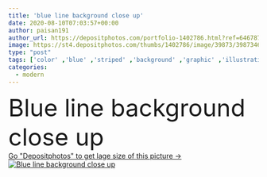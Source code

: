 ```yaml
---
title: 'blue line background close up'
date: 2020-08-10T07:03:57+00:00
author: paisan191
author_url: https://depositphotos.com/portfolio-1402786.html?ref=64678756
image: https://st4.depositphotos.com/thumbs/1402786/image/39873/398734612/api_thumb_450.jpg?forcejpeg=true
type: "post"
tags: ['color' ,'blue' ,'striped' ,'background' ,'graphic' ,'illustration' ,'design' ,'decoration' ,'bright' ,'art' ,'abstract' ,'texture' ,'light' ,'pattern' ,'technology' ,'line' ,'banner' ,'modern' ,'backdrop' ,'concept' ,'motion' ,'futuristic' ,'digital' ,'wallpaper' ,'gradient' ,'artistic' ,'template' ,'geometric' ,'straight' ]
categories: 
  - modern
---
```

<div aling="center">
            <font size="60"> Blue line background close up</font>   
</div>
<div>
    <a href='https://st4.depositphotos.com/thumbs/1402786/image/39873/398734612/api_thumb_450.jpg?forcejpeg=true?ref=64678756' target=_blank > Go "Depositphotos" to get lage size of this picture ->
        <img href='https://st4.depositphotos.com/thumbs/1402786/image/39873/398734612/api_thumb_450.jpg?forcejpeg=true?ref=64678756' src='https://st4.depositphotos.com/1402786/39873/i/950/depositphotos_398734612-stock-photo-blue-line-background-close.jpg?forcejpeg=true' alt='Blue line background close up' >
    </a>
</div>

